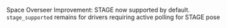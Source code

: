 Space Overseer Improvement: STAGE now supported by default. `stage_supported` remains for drivers requiring active polling for STAGE pose
